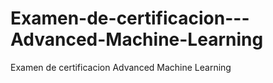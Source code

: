 # Examen-de-certificacion---Advanced-Machine-Learning
Examen de certificacion Advanced Machine Learning
